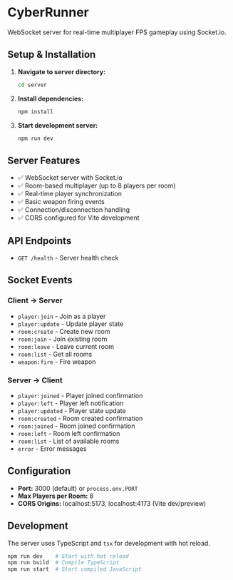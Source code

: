 # CyberRunner

WebSocket server for real-time multiplayer FPS gameplay using Socket.io.

## Setup & Installation

1. **Navigate to server directory:**

   ```bash
   cd server
   ```

2. **Install dependencies:**

   ```bash
   npm install
   ```

3. **Start development server:**
   ```bash
   npm run dev
   ```

## Server Features

- ✅ WebSocket server with Socket.io
- ✅ Room-based multiplayer (up to 8 players per room)
- ✅ Real-time player synchronization
- ✅ Basic weapon firing events
- ✅ Connection/disconnection handling
- ✅ CORS configured for Vite development

## API Endpoints

- `GET /health` - Server health check

## Socket Events

### Client → Server

- `player:join` - Join as a player
- `player:update` - Update player state
- `room:create` - Create new room
- `room:join` - Join existing room
- `room:leave` - Leave current room
- `room:list` - Get all rooms
- `weapon:fire` - Fire weapon

### Server → Client

- `player:joined` - Player joined confirmation
- `player:left` - Player left notification
- `player:updated` - Player state update
- `room:created` - Room created confirmation
- `room:joined` - Room joined confirmation
- `room:left` - Room left confirmation
- `room:list` - List of available rooms
- `error` - Error messages

## Configuration

- **Port:** 3000 (default) or `process.env.PORT`
- **Max Players per Room:** 8
- **CORS Origins:** localhost:5173, localhost:4173 (Vite dev/preview)

## Development

The server uses TypeScript and `tsx` for development with hot reload.

```bash
npm run dev    # Start with hot reload
npm run build  # Compile TypeScript
npm run start  # Start compiled JavaScript
```
